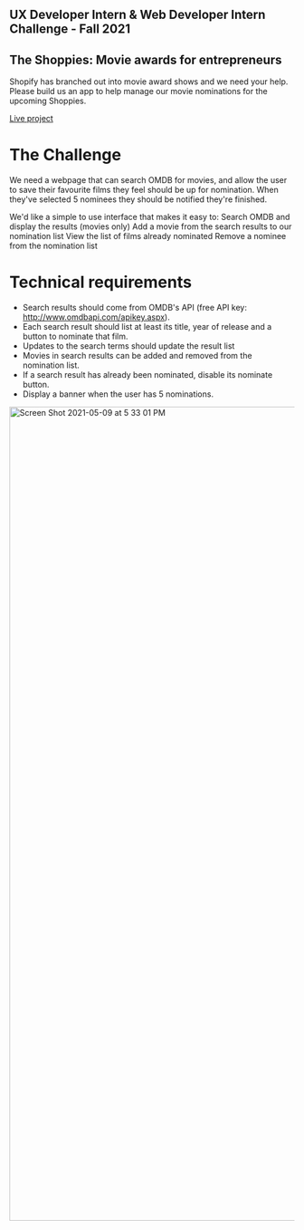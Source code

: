 ## UX Developer Intern & Web Developer Intern Challenge - Fall 2021
## The Shoppies: Movie awards for entrepreneurs

Shopify has branched out into movie award shows and we need your help. Please build us an app to help manage our movie nominations for the upcoming Shoppies.

[Live project](https://the-shoppies-v2.web.app/)

# The Challenge

We need a webpage that can search OMDB for movies, and allow the user to save their favourite films they feel should be up for nomination. When they've selected 5 nominees they should be notified they're finished.

We'd like a simple to use interface that makes it easy to:
Search OMDB and display the results (movies only)
Add a movie from the search results to our nomination list
View the list of films already nominated
Remove a nominee from the nomination list

# Technical requirements
- Search results should come from OMDB's API (free API key: http://www.omdbapi.com/apikey.aspx).
- Each search result should list at least its title, year of release and a button to nominate that film.
- Updates to the search terms should update the result list
- Movies in search results can be added and removed from the nomination list.
- If a search result has already been nominated, disable its nominate button.
- Display a banner when the user has 5 nominations.

<img width="1438" alt="Screen Shot 2021-05-09 at 5 33 01 PM" src="https://user-images.githubusercontent.com/45132887/117592218-a27fff80-b0ec-11eb-9681-74d220b587ec.png">

